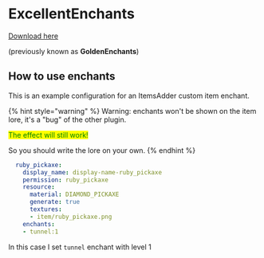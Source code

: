 # ExcellentEnchants

[Download here](https://www.spigotmc.org/resources/goldenenchants-%E2%80%A2-more-vanilla-like-enchantments-1-14-1-16.61693/)

(previously known as **GoldenEnchants**)

## How to use enchants

This is an example configuration for an ItemsAdder custom item enchant.

{% hint style="warning" %}
Warning: enchants won't be shown on the item lore, it's a "bug" of the other plugin.

<mark style="color:green;">The effect will still work!</mark>

So you should write the lore on your own.
{% endhint %}

```yaml
  ruby_pickaxe:
    display_name: display-name-ruby_pickaxe
    permission: ruby_pickaxe
    resource:
      material: DIAMOND_PICKAXE
      generate: true
      textures:
      - item/ruby_pickaxe.png
    enchants:
    - tunnel:1
```

In this case I set `tunnel` enchant with level 1

